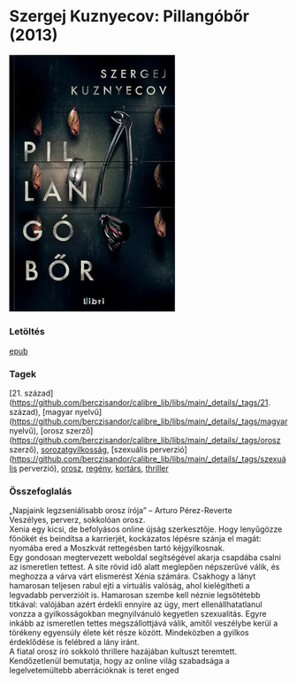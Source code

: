 # <a name="id_527">Szergej Kuznyecov: Pillangóbőr (2013)</a>
<img src="https://github.com/BercziSandor/calibre_lib/raw/main/libs/main/Szergej%20Kuznyecov/Pillangobor%20%28527%29/cover.jpg" alt="cover" width="300"/>

### Letöltés
[epub](https://github.com/BercziSandor/calibre_lib/raw/main/libs/main/Szergej%20Kuznyecov/Pillangobor%20%28527%29/Pillangobor%20-%20Szergej%20Kuznyecov.epub)

### Tagek
[21. század](https://github.com/berczisandor/calibre_lib/libs/main/_details/_tags/21. század), [magyar nyelvű](https://github.com/berczisandor/calibre_lib/libs/main/_details/_tags/magyar nyelvű), [orosz szerző](https://github.com/berczisandor/calibre_lib/libs/main/_details/_tags/orosz szerző), [sorozatgyilkosság](https://github.com/berczisandor/calibre_lib/libs/main/_details/_tags/sorozatgyilkosság), [szexuális perverzió](https://github.com/berczisandor/calibre_lib/libs/main/_details/_tags/szexuális perverzió), [orosz](https://github.com/berczisandor/calibre_lib/libs/main/_details/_tags/orosz), [regény](https://github.com/berczisandor/calibre_lib/libs/main/_details/_tags/regény), [kortárs](https://github.com/berczisandor/calibre_lib/libs/main/_details/_tags/kortárs), [thriller](https://github.com/berczisandor/calibre_lib/libs/main/_details/_tags/thriller)

### Összefoglalás
<div>
<p>„Napjaink ​legzseniálisabb orosz írója” – Arturo Pérez-Reverte<br>Veszélyes, perverz, sokkolóan orosz.<br>Xenia egy kicsi, de befolyásos online újság szerkesztője. Hogy lenyűgözze főnökét és beindítsa a karrierjét, kockázatos lépésre szánja el magát: nyomába ered a Moszkvát rettegésben tartó kéjgyilkosnak.<br>Egy gondosan megtervezett weboldal segítségével akarja csapdába csalni az ismeretlen tettest. A site rövid idő alatt meglepően népszerűvé válik, és meghozza a várva várt elismerést Xénia számára. Csakhogy a lányt hamarosan teljesen rabul ejti a virtuális valóság, ahol kielégítheti a legvadabb perverzióit is. Hamarosan szembe kell néznie legsötétebb titkával: valójában azért érdekli ennyire az ügy, mert ellenállhatatlanul vonzza a gyilkosságokban megnyilvánuló kegyetlen szexualitás. Egyre inkább az ismeretlen tettes megszállottjává válik, amitől veszélybe kerül a törékeny egyensúly élete két része között. Mindeközben a gyilkos érdeklődése is felébred a lány iránt. <br>A fiatal orosz író sokkoló thrillere hazájában kultuszt teremtett. Kendőzetlenül bemutatja, hogy az online világ szabadsága a legelvetemültebb aberrációknak is teret enged</p></div>


